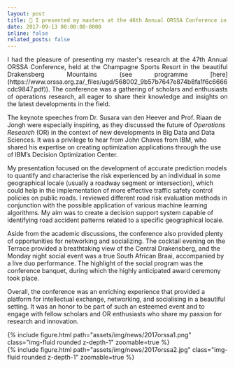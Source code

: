 ```yaml
---
layout: post
title: 🎤 I presented my masters at the 46th Annual ORSSA Conference in Drakensberg
date: 2017-09-13 00:00:00-0000
inline: false
related_posts: false
---
```


<p align="justify">
I had the pleasure of presenting my master's research at the 47th Annual ORSSA Conference, held at the Champagne Sports Resort in the beautiful Drakensberg Mountains (see programme [here](https://www.orssa.org.za/_files/ugd/568002_9b57b7647e874b8fa1f6c6666cdc9847.pdf)). The conference was a gathering of scholars and enthusiasts of operations research, all eager to share their knowledge and insights on the latest developments in the field.

The keynote speeches from Dr. Susara van den Heever and Prof. Riaan de Jongh were especially inspiring, as they discussed the future of *Operations Research* (OR) in the context of new developments in Big Data and Data Sciences. It was a privilege to hear from John Chaves from IBM, who shared his expertise on creating optimization applications through the use of IBM’s Decision Optimization Center.

My presentation focused on the development of accurate prediction models to quantify and characterise the risk experienced by an individual in some geographical locale (usually a roadway segment or intersection), which could help in the implementation of more effective traffic safety control policies on public roads. I reviewed different road risk evaluation methods in conjunction with the possible application of various machine learning algorithms. My aim was to create a decision support system capable of identifying road accident patterns related to a specific geographical locale.

Aside from the academic discussions, the conference also provided plenty of opportunities for networking and socializing. The cocktail evening on the Terrace provided a breathtaking view of the Central Drakensberg, and the Monday night social event was a true South African Braai, accompanied by a live duo performance. The highlight of the social program was the conference banquet, during which the highly anticipated award ceremony took place.

Overall, the conference was an enriching experience that provided a platform for intellectual exchange, networking, and socialising in a beautiful setting. It was an honor to be part of such an esteemed event and to engage with fellow scholars and OR enthusiasts who share my passion for research and innovation.
</p>
    
<div class="row mt-3">
    <div class="col-sm mt-3 mt-md-0">
        {% include figure.html path="assets/img/news/2017orssa1.png" class="img-fluid rounded z-depth-1" zoomable=true %}
    </div>
    <div class="col-sm mt-3 mt-md-0">
        {% include figure.html path="assets/img/news/2017orssa2.jpg" class="img-fluid rounded z-depth-1" zoomable=true %}
    </div>
</div>
